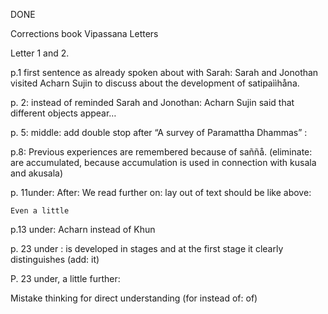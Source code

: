 DONE

Corrections book Vipassana Letters

Letter 1 and 2. 

p.1 first sentence as already spoken about with Sarah:  Sarah and Jonothan visited Acharn Sujin to discuss about the development of satipaììhåna. 

p. 2: instead of reminded Sarah and Jonothan: Acharn Sujin said that different objects appear…

p. 5: middle: add double stop after “A survey of Paramattha Dhammas” :

p.8: Previous experiences are remembered because of saññå. (eliminate: are accumulated, because accumulation is used in connection with kusala and akusala)

p. 11under: After: We read further on: lay out of text should be like above:

    Even a little

p.13 under: Acharn instead of Khun

p. 23 under : is developed in stages and at the first stage it clearly distinguishes (add: it) 

P. 23 under, a little further:

Mistake thinking for direct understanding (for instead of: of)
